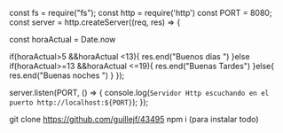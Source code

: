 
const fs = require("fs");
const http = require('http')
const PORT = 8080;
const server = http.createServer((req, res) => {

  const horaActual = Date.now

  if(horaActual>5 &&horaActual <13){
    res.end("Buenos dias ")
    }else if(horaActual>=13 &&horaActual <=19){
    res.end("Buenas Tardes")
    }else{
    res.end("Buenas noches ")
    }
    });

server.listen(PORT, () => {
  console.log(`Servidor Http escuchando en el puerto http://localhost:${PORT}`);
});


git clone https://github.com/guillejf/43495 
npm i (para instalar todo)